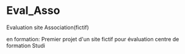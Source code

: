 # Eval_Asso
Evaluation site  Association(fictif)

en formation:  Premier projet d'un site fictif pour évaluation centre de formation Studi 
